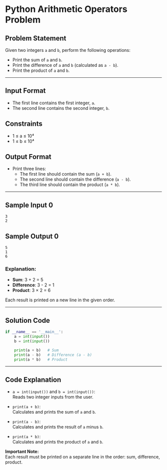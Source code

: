 # Python Arithmetic Operators Problem

## Problem Statement

Given two integers `a` and `b`, perform the following operations:

- Print the sum of `a` and `b`.
- Print the difference of `a` and `b` (calculated as `a - b`).
- Print the product of `a` and `b`.

---

## Input Format

- The first line contains the first integer, `a`.
- The second line contains the second integer, `b`.

## Constraints

- 1 ≤ a ≤ 10⁴
- 1 ≤ b ≤ 10⁴

## Output Format

- Print three lines:
  - The first line should contain the sum (`a + b`).
  - The second line should contain the difference (`a - b`).
  - The third line should contain the product (`a * b`).

---

## Sample Input 0
```
3
2
```

## Sample Output 0
```
5
1
6
```

### Explanation:
- **Sum**: 3 + 2 = 5
- **Difference**: 3 - 2 = 1
- **Product**: 3 × 2 = 6

Each result is printed on a new line in the given order.

---

## Solution Code

```python
if __name__ == '__main__':
    a = int(input())
    b = int(input())

    print(a + b)   # Sum
    print(a - b)   # Difference (a - b)
    print(a * b)   # Product
```

---

## Code Explanation

- `a = int(input())` and `b = int(input())`:  
  Reads two integer inputs from the user.

- `print(a + b)`:  
  Calculates and prints the sum of `a` and `b`.

- `print(a - b)`:  
  Calculates and prints the result of `a` minus `b`.

- `print(a * b)`:  
  Calculates and prints the product of `a` and `b`.

**Important Note:**  
Each result must be printed on a separate line in the order: sum, difference, product.
